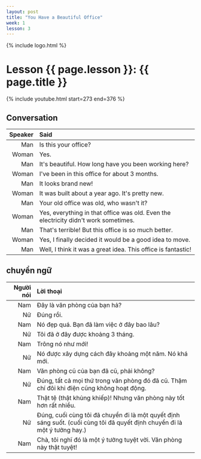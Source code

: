 ```yaml
---
layout: post
title: "You Have a Beautiful Office"
week: 1
lesson: 3
---
```


{% include logo.html %}
  
# Lesson {{ page.lesson }}: {{ page.title }}

{% include youtube.html start=273 end=376 %}

## Conversation

Speaker | Said
---: | :---
Man | Is this your office?
Woman | Yes.
Man | It's beautiful. How long have you been working here?
Woman | I've been in this office for about 3 months.
Man | It looks brand new!
Woman | It was built about a year ago. It's pretty new.
Man | Your old office was old, who wasn't it?
Woman | Yes, everything in that office was old. Even the electricity didn't work sometimes.
Man | That's terrible! But this office is so much better.
Woman | Yes, I finally decided it would be a good idea to move.
Man | Well, I think it was a great idea. This office is fantastic!

## chuyển ngữ

Người nói | Lời thoại
---: | :---
Nam | Đây là văn phòng của bạn hả?
Nữ | Đúng rồi.
Nam | Nó đẹp quá. Bạn đã làm việc ở đây bao lâu?
Nữ | Tôi đã ở đây được khoảng 3 tháng.
Nam | Trông nó như mới!
Nữ | Nó được xây dựng cách đây khoảng một năm. Nó khá mới.
Nam | Văn phòng cũ của bạn đã cũ, phải không?
Nữ | Đúng, tất cả mọi thứ trong văn phòng đó đã cũ. Thậm chí đôi khi điện cũng không hoạt động.
Nam | Thật tệ (thật khủng khiếp)! Nhưng văn phòng này tốt hơn rất nhiều.
Nữ | Đúng, cuối cùng tôi đã chuyển đi là một quyết định sáng suốt. (cuối cùng tôi đã quyết định chuyển đi là một ý tưởng hay.)
Nam | Chà, tôi nghĩ đó là một ý tưởng tuyệt vời. Văn phòng này thật tuyệt!
